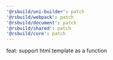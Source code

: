```yaml
---
'@rsbuild/uni-builder': patch
'@rsbuild/webpack': patch
'@rsbuild/document': patch
'@rsbuild/shared': patch
'@rsbuild/core': patch
---
```


feat: support html.template as a function
